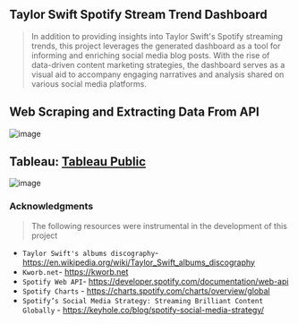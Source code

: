 ## Taylor Swift Spotify Stream Trend Dashboard
> In addition to providing insights into Taylor Swift's Spotify streaming trends, this project leverages the generated dashboard as a tool for informing and enriching social media blog posts. With the rise of data-driven content marketing strategies, the dashboard serves as a visual aid to accompany engaging narratives and analysis shared on various social media platforms.

## Web Scraping and Extracting Data From API

![image](https://github.com/khoaht312/spotify-stats/assets/69152064/627c7e84-0fc0-47ce-a873-7369d2f69829)


## Tableau:  [Tableau Public](https://public.tableau.com/app/profile/tedhwang007/viz/TaylorSwiftSpotifyDashboard_17125561936560/v1)
![image](https://github.com/khoaht312/spotify-stats/assets/69152064/104dd240-db1b-48dd-b02e-f5623b28af51)

### Acknowledgments
> The following resources were instrumental in the development of this project
- `Taylor Swift's albums discography`- https://en.wikipedia.org/wiki/Taylor_Swift_albums_discography
- `Kworb.net`- https://kworb.net 
- `Spotify Web API`- https://developer.spotify.com/documentation/web-api
- `Spotify Charts` - https://charts.spotify.com/charts/overview/global
- `Spotify’s Social Media Strategy: Streaming Brilliant Content Globally` - https://keyhole.co/blog/spotify-social-media-strategy/

